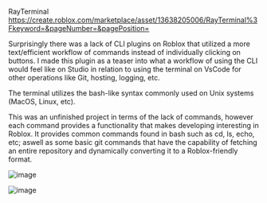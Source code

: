 RayTerminal https://create.roblox.com/marketplace/asset/13638205006/RayTerminal%3Fkeyword=&pageNumber=&pagePosition=

Surprisingly there was a lack of CLI plugins on Roblox that utilized a more text/efficient workflow of commands instead of individually clicking on buttons.
I made this plugin as a teaser into what a workflow of using the CLI would feel like on Studio in relation to using the terminal on VsCode for other operations like Git, hosting, logging, etc.

The terminal utilizes the bash-like syntax commonly used on Unix systems (MacOS, Linux, etc).

This was an unfinished project in terms of the lack of commands, however each command provides a functionality that makes developing interesting in Roblox. It provides common commands found in bash such as cd, ls, echo, etc; aswell as some basic git commands that have the capability of fetching an entire repository and dynamically converting it to a Roblox-friendly format.

![image](https://github.com/vxsqi/RayTerminal/assets/74667208/f33d565e-b6d0-46fd-a44f-c173e8b76fb7)

![image](https://github.com/vxsqi/RayTerminal/assets/74667208/bcbf0895-7efe-4666-af8e-9a81633bc449)

